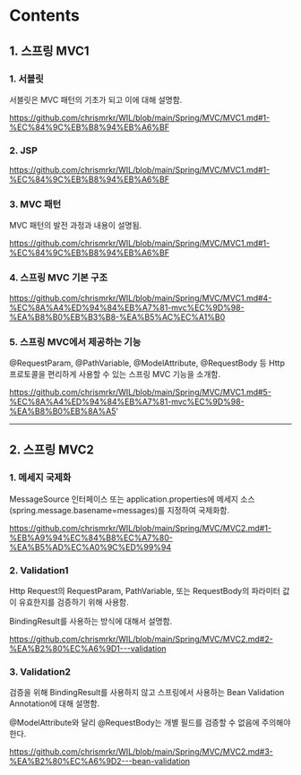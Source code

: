 # Contents

## 1. 스프링 MVC1

### 1. 서블릿

서블릿은 MVC 패턴의 기초가 되고 이에 대해 설명함.

https://github.com/chrismrkr/WIL/blob/main/Spring/MVC/MVC1.md#1-%EC%84%9C%EB%B8%94%EB%A6%BF

### 2. JSP

https://github.com/chrismrkr/WIL/blob/main/Spring/MVC/MVC1.md#1-%EC%84%9C%EB%B8%94%EB%A6%BF

### 3. MVC 패턴

MVC 패턴의 발전 과정과 내용이 설명됨.

https://github.com/chrismrkr/WIL/blob/main/Spring/MVC/MVC1.md#1-%EC%84%9C%EB%B8%94%EB%A6%BF

### 4. 스프링 MVC 기본 구조

https://github.com/chrismrkr/WIL/blob/main/Spring/MVC/MVC1.md#4-%EC%8A%A4%ED%94%84%EB%A7%81-mvc%EC%9D%98-%EA%B8%B0%EB%B3%B8-%EA%B5%AC%EC%A1%B0

### 5. 스프링 MVC에서 제공하는 기능

@RequestParam, @PathVariable, @ModelAttribute, @RequestBody 등 Http 프로토콜을 편리하게 사용할 수 있는 스프링 MVC 기능을 소개함.

https://github.com/chrismrkr/WIL/blob/main/Spring/MVC/MVC1.md#5-%EC%8A%A4%ED%94%84%EB%A7%81-mvc%EC%9D%98-%EA%B8%B0%EB%8A%A5'

***

## 2. 스프링 MVC2

### 1. 메세지 국제화

MessageSource 인터페이스 또는 application.properties에 메세지 소스(spring.message.basename=messages)를 지정하여 국제화함.

https://github.com/chrismrkr/WIL/blob/main/Spring/MVC/MVC2.md#1-%EB%A9%94%EC%84%B8%EC%A7%80-%EA%B5%AD%EC%A0%9C%ED%99%94

### 2. Validation1

Http Request의 RequestParam, PathVariable, 또는 RequestBody의 파라미터 값이 유효한지를 검증하기 위해 사용함.

BindingResult를 사용하는 방식에 대해서 설명함.

https://github.com/chrismrkr/WIL/blob/main/Spring/MVC/MVC2.md#2-%EA%B2%80%EC%A6%9D1---validation

### 3. Validation2

검증을 위해 BindingResult를 사용하지 않고 스프링에서 사용하는 Bean Validation Annotation에 대해 설명함.

@ModelAttribute와 달리 @RequestBody는 개별 필드를 검증할 수 없음에 주의해야 한다. 

https://github.com/chrismrkr/WIL/blob/main/Spring/MVC/MVC2.md#3-%EA%B2%80%EC%A6%9D2---bean-validation





